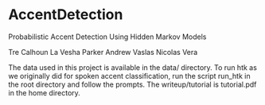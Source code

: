 AccentDetection
===============

Probabilistic Accent Detection Using Hidden Markov Models

Tre Calhoun
La Vesha Parker
Andrew Vaslas
Nicolas Vera

The data used in this project is available in the data/ directory. To run htk as we originally did for 
spoken accent classification, run the script run_htk in the root directory and follow the prompts. The 
writeup/tutorial is tutorial.pdf in the home directory.

